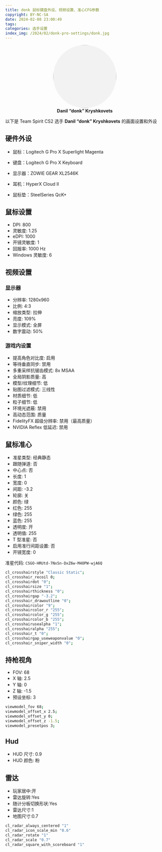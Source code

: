 ```yaml
---
title: donk 鼠标键盘外设、视频设置、准心CFG参数
copyright: BY-NC-SA
date: 2024-02-08 23:00:49
tags:
categories: 选手设置
index_img: /2024/02/donk-pro-settings/donk.jpg
---
```


<div style="text-align: center;" class="mb-4"><img src="/2024/02/donk-pro-settings/player_icon.png"  class="mb-2" style="background-color:#f2f2f2; border-radius: 100%;" width="200"></br><strong>Danil “donk” Kryshkovets</strong></div>

以下是 Team Spirit CS2 选手 **Danil “donk” Kryshkovets** 的画面设置和外设

## 硬件外设

- 鼠标：Logitech G Pro X Superlight Magenta

- 键盘：Logitech G Pro X Keyboard

- 显示器：ZOWIE GEAR XL2546K

- 耳机：HyperX Cloud II

- 鼠标垫：SteelSeries QcK+

## 鼠标设置

- DPI: 800
- 灵敏度: 1.25
- eDPI: 1000
- 开镜灵敏度: 1
- 回报率: 1000 Hz
- Windows 灵敏度: 6

## 视频设置

### 显示器

- 分辨率: 1280x960
- 比例: 4:3
- 缩放类型: 拉伸
- 亮度: 109%
- 显示模式: 全屏
- 数字震动: 50%

### 游戏内设置

- 提高角色对比度: 启用
- 等待垂直同步: 禁用
- 多重采样抗锯齿模式: 8x MSAA
- 全局阴影质量: 高
- 模型/纹理细节: 低
- 贴图过滤模式: 三线性
- 材质细节: 低
- 粒子细节: 低
- 环境光遮蔽: 禁用
- 高动态范围: 质量
- FidelityFX 超级分辨率: 禁用（最高质量）
- NVIDIA Reflex 低延迟: 禁用

## 鼠标准心

- 准星类型: 经典静态
- 跟随弹道: 否
- 中心点: 否
- 长度: 1
- 宽度: 0
- 间距: -3.2
- 轮廓: 关
- 颜色: 绿
- 红色: 255
- 绿色: 255
- 蓝色: 255
- 透明度: 开
- 透明值: 255
- T 型准星: 否
- 启用准行间距设置: 否
- 开镜宽度: 0

准星代码: `CSGO-HRUtd-7NxSn-DxZ6w-M4OPW-wjA6Q`

```bash
cl_crosshairstyle "Classic Static";
cl_crosshair_recoil 0;
cl_crosshairdot "0";
cl_crosshairsize "1";
cl_crosshairthickness "0";
cl_crosshairgap "-3.2";
cl_crosshair_drawoutline "0";
cl_crosshaircolor "9";
cl_crosshaircolor_r "255";
cl_crosshaircolor_g "255";
cl_crosshaircolor_b "255";
cl_crosshairusealpha "1";
cl_crosshairalpha "255";
cl_crosshair_t "0";
cl_crosshairgap_useweaponvalue "0";
cl_crosshair_sniper_width "0";
```

## 持枪视角

- FOV: 68
- X 轴: 2.5
- Y 轴: 0
- Z 轴: -1.5
- 预设坐标: 3

```bash
viewmodel_fov 68;
viewmodel_offset_x 2.5;
viewmodel_offset_y 0;
viewmodel_offset_z -1.5;
viewmodel_presetpos 3;
```

## Hud

- HUD 尺寸: 0.9
- HUD 颜色: 粉

## 雷达

- 玩家居中:开
- 雷达旋转:Yes
- 随计分板切换形状:Yes
- 雷达尺寸:1
- 地图尺寸:0.7

```bash
cl_radar_always_centered "1"
cl_radar_icon_scale_min "0.6"
cl_radar_rotate "1"
cl_radar_scale "0.7"
cl_radar_square_with_scoreboard "1"
```
